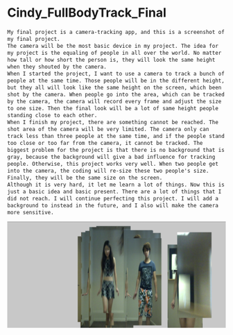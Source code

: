 # Cindy_FullBodyTrack_Final

    My final project is a camera-tracking app, and this is a screenshot of my final project.
    The camera will be the most basic device in my project. The idea for my project is the equaling of people in all over the world. No matter how tall or how short the person is, they will look the same height when they shouted by the camera.
    When I started the project, I want to use a camera to track a bunch of people at the same time. Those people will be in the different height, but they all will look like the same height on the screen, which been shot by the camera. When people go into the area, which can be tracked by the camera, the camera will record every frame and adjust the size to one size. Then the final look will be a lot of same height people standing close to each other.
    When I finish my project, there are something cannot be reached. The shot area of the camera will be very limited. The camera only can track less than three people at the same time, and if the people stand too close or too far from the camera, it cannot be tracked. The biggest problem for the project is that there is no background that is gray, because the background will give a bad influence for tracking people. Otherwise, this project works very well. When two people get into the camera, the coding will re-size these two people's size. Finally, they will be the same size on the screen.
    Although it is very hard, it let me learn a lot of things. Now this is just a basic idea and basic present. There are a lot of things that I did not reach. I will continue perfecting this project. I will add a background to instead in the future, and I also will make the camera more sensitive.

![screen shot](https://github.com/hongjiaz/Cindy_FullBodyTrack_Final/blob/master/assets/Cindy_FullBodyTrack_Final.png)
